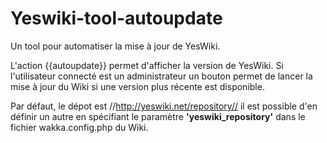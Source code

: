 Yeswiki-tool-autoupdate
=======================

Un tool pour automatiser la mise à jour de YesWiki.

L'action {{autoupdate}} permet d'afficher la version de YesWiki. Si 
l'utilisateur connecté est un administrateur un bouton permet de lancer la mise
à jour du Wiki si une version plus récente est disponible.

Par défaut, le dépot est //http://yeswiki.net/repository// il est possible d'en 
définir un autre en spécifiant le paramètre **'yeswiki_repository'** dans le 
fichier wakka.config.php du Wiki.